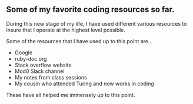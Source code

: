 ## Some of my favorite coding resources so far.

During this new stage of my life, I have used different various resources to insure that I operate at the highest level possible.

Some of the resources that I have used up to this point are...
   * Google
   * ruby-doc.org
   * Stack overflow website
   * Mod0 Slack channel
   * My notes from class sessions
   * My cousin who attended Turing and now works in coding

These have all helped me immensely up to this point. 
